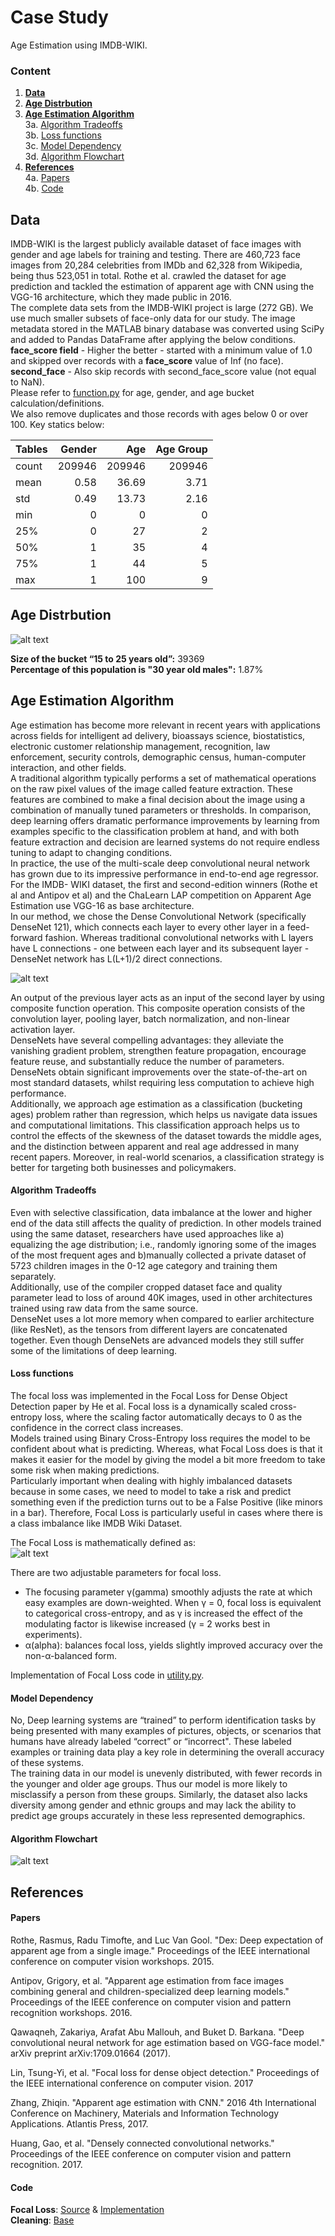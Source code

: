 # Case Study
Age Estimation using IMDB-WIKI.
### Content
  1. [**Data**](https://github.com/sachin-econ/Case_Study#data)  
  2. [**Age Distrbution**](https://github.com/sachin-econ/Case_Study#age-distrbution)  
  3. [**Age Estimation Algorithm**](https://github.com/sachin-econ/Case_Study#age-estimation-algorithm)   
      3a. [Algorithm Tradeoffs](https://github.com/sachin-econ/Case_Study#algorithm-tradeoffs)  
      3b. [Loss functions](https://github.com/sachin-econ/Case_Study#loss-functions)  
      3c. [Model Dependency](https://github.com/sachin-econ/Case_Study#model-dependency)  
      3d. [Algorithm Flowchart](https://github.com/sachin-econ/Case_Study#algorithm-flowchart)  
  4. [**References**](https://github.com/sachin-econ/Case_Study#references)  
      4a. [Papers](https://github.com/sachin-econ/Case_Study#papers)  
      4b. [Code](https://github.com/sachin-econ/Case_Study#code)  
  
## Data
IMDB-WIKI is the largest publicly available dataset of face images with gender and age labels for training and testing. There are 460,723 face images from 20,284 celebrities from IMDb and 62,328 from Wikipedia, being thus 523,051 in total. Rothe et al. crawled the dataset for age prediction and tackled the estimation of apparent age with CNN using the VGG-16 architecture, which they made public in 2016.  
The complete data sets from the IMDB-WIKI project is large (272 GB). We use much smaller subsets of face-only data for our study. The image metadata stored in the MATLAB binary database was converted using SciPy and added to Pandas DataFrame after applying the below conditions.  
**face_score field** - Higher the better - started with a minimum value of 1.0 and skipped over records with a __face_score__ value of Inf (no face).  
__second_face__ - Also skip records with second_face_score value (not equal to NaN).  
Please refer to [function.py](https://github.com/sachin-econ/Case_Study/blob/main/functions.py) for age, gender, and age bucket calculation/definitions.  
We also remove duplicates and those records with ages below 0 or over 100. Key statics below:  

| Tables | Gender|  Age  | Age Group|
| ------ |------:|------:|---------:|
| count  |209946 |209946 |    209946|
| mean   |0.58   |36.69  |      3.71|
| std	   |0.49	 |13.73	 |      2.16|
|min	   |0	     |0	     |         0|
|25%     |0	     |27     |       	2|
|50%     |1	     |35	   |         4|
|75%	   |1	     |44     |         5|
|max	   |1	     |100	   |         9|


## Age Distrbution 
![alt text][Age]

[Age]:https://github.com/sachin-econ/Case_Study/blob/main/resources/index.png "Fig 1 Age Distrbution"  
  
**Size of the bucket “15 to 25 years old”:** 39369   
**Percentage of this population is "30 year old males":** 1.87% 

## Age Estimation Algorithm
Age estimation has become more relevant in recent years with applications across fields for intelligent ad delivery, bioassays science, biostatistics, electronic customer relationship management, recognition, law enforcement, security controls, demographic census, human-computer interaction, and other fields.  
A traditional algorithm typically performs a set of mathematical operations on the raw pixel values of the image called feature extraction. These features are combined to make a final decision about the image using a combination of manually tuned parameters or thresholds. In comparison, deep learning offers dramatic performance improvements by learning from examples specific to the classification problem at hand, and with both feature extraction and decision are learned systems do not require endless tuning to adapt to changing conditions.   
In practice, the use of the multi-scale deep convolutional neural network has grown due to its impressive performance in end-to-end age regressor. For the IMDB- WIKI dataset, the first and second-edition winners (Rothe et al and Antipov et al) and the ChaLearn LAP competition on Apparent Age Estimation use VGG-16 as base architecture.  
In our method, we chose the Dense Convolutional Network (specifically DenseNet 121), which connects each layer to every other layer in a feed-forward fashion. Whereas traditional convolutional networks with L layers have L connections - one between each layer and its subsequent layer - DenseNet network has L(L+1)/2 direct connections.   

![alt text][DenseNet 121]

[DenseNet 121]:https://github.com/sachin-econ/Case_Study/blob/main/resources/dense%20121.png "Fig 2 DenseNet 121"  

An output of the previous layer acts as an input of the second layer by using composite function operation. This composite operation consists of the convolution layer, pooling layer, batch normalization, and non-linear activation layer.   
DenseNets have several compelling advantages: they alleviate the vanishing gradient problem, strengthen feature propagation, encourage feature reuse, and substantially reduce the number of parameters. DenseNets obtain significant improvements over the state-of-the-art on most standard datasets, whilst requiring less computation to achieve high performance.  
Additionally, we approach age estimation as a classification (bucketing ages) problem rather than regression, which helps us navigate data issues and computational limitations.
This classification approach helps us to control the effects of the skewness of the dataset towards the middle ages, and the distinction between apparent and real age addressed in many recent papers. Moreover, in real-world scenarios, a classification strategy is better for targeting both businesses and policymakers.  

#### Algorithm Tradeoffs
Even with selective classification, data imbalance at the lower and higher end of the data still affects the quality of prediction. In other models trained using the same dataset, researchers have used approaches like a) equalizing the age distribution; i.e., randomly ignoring some of the images of the most frequent ages and b)manually collected a private dataset of 5723 children images in the 0-12 age category and training them separately.   
Additionally, use of the compiler cropped dataset face and quality parameter lead to loss of around 40K images, used in other architectures trained using raw data from the same source.  
DenseNet uses a lot more memory when compared to earlier architecture (like ResNet), as the tensors from different layers are concatenated together. Even though DenseNets are advanced models they still suffer some of the limitations of deep learning. 

#### Loss functions
The focal loss was implemented in the Focal Loss for Dense Object Detection paper by He et al. Focal loss is a dynamically scaled cross-entropy loss, where the scaling factor automatically decays to 0 as the confidence in the correct class increases.  
Models trained using Binary Cross-Entropy loss requires the model to be confident about what is predicting. Whereas, what Focal Loss does is that it makes it easier for the model by giving the model a bit more freedom to take some risk when making predictions.   
Particularly important when dealing with highly imbalanced datasets because in some cases, we need to model to take a risk and predict something even if the prediction turns out to be a False Positive (like minors in a bar). Therefore, Focal Loss is particularly useful in cases where there is a class imbalance like IMDB Wiki Dataset.  

The Focal Loss is mathematically defined as:  
![alt text][Focal Loss]

[Focal Loss]:https://github.com/sachin-econ/Case_Study/blob/main/resources/Focal%20Loss%20Fn.PNG "Fig 3 Focal Loss Equation"  

There are two adjustable parameters for focal loss.  
*  The focusing parameter γ(gamma) smoothly adjusts the rate at which easy examples are down-weighted. When γ = 0, focal loss is equivalent to categorical cross-entropy, and as γ is increased the effect of the modulating factor is likewise increased (γ = 2 works best in experiments).
*  α(alpha): balances focal loss, yields slightly improved accuracy over the non-α-balanced form.

Implementation of Focal Loss code in [utility.py](https://github.com/sachin-econ/Case_Study/blob/main/utility.py).

#### Model Dependency
No, Deep learning systems are “trained” to perform identification tasks by being presented with many examples of pictures, objects, or scenarios that humans have already labeled “correct” or “incorrect". These labeled examples or training data play a key role in determining the overall accuracy of these systems.  
The training data in our model is unevenly distributed, with fewer records in the younger and older age groups. Thus our model is more likely to misclassify a person from these groups. Similarly, the dataset also lacks diversity among gender and ethnic groups and may lack the ability to predict age groups accurately in these less represented demographics.

#### Algorithm Flowchart
![alt text][Flowchart]

[Flowchart]:https://github.com/sachin-econ/Case_Study/blob/main/resources/Flow.jpg "Fig 3 Algorithm Flowchart"  

## References

#### Papers
Rothe, Rasmus, Radu Timofte, and Luc Van Gool. "Dex: Deep expectation of apparent age from a single image." Proceedings of the IEEE international conference on computer vision workshops. 2015.  

Antipov, Grigory, et al. "Apparent age estimation from face images combining general and children-specialized deep learning models." Proceedings of the IEEE conference on computer vision and pattern recognition workshops. 2016. 

Qawaqneh, Zakariya, Arafat Abu Mallouh, and Buket D. Barkana. "Deep convolutional neural network for age estimation based on VGG-face model." arXiv preprint arXiv:1709.01664 (2017).  

Lin, Tsung-Yi, et al. "Focal loss for dense object detection." Proceedings of the IEEE international conference on computer vision. 2017  

Zhang, Zhiqin. "Apparent age estimation with CNN." 2016 4th International Conference on Machinery, Materials and Information Technology Applications. Atlantis Press, 2017.  

Huang, Gao, et al. "Densely connected convolutional networks." Proceedings of the IEEE conference on computer vision and pattern recognition. 2017.  


#### Code
**Focal Loss**: [Source](https://github.com/maozezhong/focal_loss_multi_class) & [Implementation](https://github.com/StevenBanama/C3AE/tree/9cfd0cb79d38887d8a30aa09279ceb92ee38cf04)  
**Cleaning**: [Base](https://github.com/christophersmith/missiondata-labs/blob/master/using-machine-learning-to-predict-person-demographics-from-images/Using%20Machine%20Learning%20to%20Predict%20Person%20Demographics%20from%20Images%20-%20Step%201%20Gender.ipynb)




